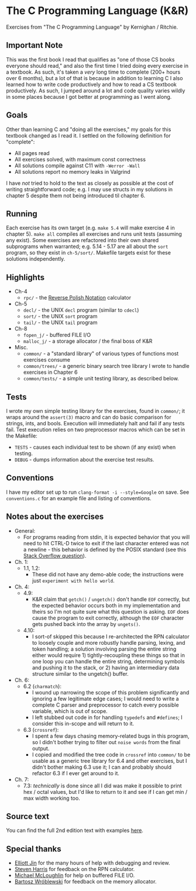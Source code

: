 # The C Programming Language (K&R)
Exercises from "The C Programming Language" by Kernighan / Ritchie.

## Important Note
This was the first book I read that qualifies as "one of those CS books everyone should read," and also the first time I tried doing every exercise in a textbook. As such, it's taken a _very_ long time to complete (200+ hours over 6 months), but a lot of that is because in addition to learning C I also learned how to write code productively and how to read a CS textbook productively. As such, I jumped around a lot and code quality varies wildly
in some places because I got better at programming as I went along.

## Goals
Other than learning C and "doing all the exercises," my goals for this textbook changed as I read it. I settled on the following definition for "complete":
- All pages read
- All exercises solved, with maximum const correctness
- All solutions compile against C11 with `-Werror -Wall`
- All solutions report no memory leaks in Valgrind

I have _not_ tried to hold to the text as closely as possible at the cost of writing straightforward code; e.g. I may use structs in my solutions in chapter 5 despite them not being introduced til chapter 6.

## Running
Each exercise has its own target (e.g. `make 5.4` will make exercise 4 in chapter 5). `make all` compiles all exercises and runs unit tests (assuming any exist). Some exercises are refactored into their own shared subprograms when warranted; e.g. 5.14 - 5.17 are all about the `sort` program, so they exist in `ch-5/sort/`. Makefile targets exist for these solutions independently.

## Highlights
* Ch-4
  * `rpc/` - the [Reverse Polish Notation](https://en.wikipedia.org/wiki/Reverse_Polish_notation) calculator
* Ch-5
  * `decl/` - the UNIX `decl` program (similar to `cdecl`)
  * `sort/` - the UNIX `sort` program
  * `tail/` - the UNIX `tail` program
* Ch-8
  * `fopen_j/` - buffered FILE I/O
  * `malloc_j/` - a storage allocator / the final boss of K&R
* Misc.
  * `common/` - a "standard library" of various types of functions most exercises consume
  * `common/trees/` - a generic binary search tree library I wrote to handle exercises in Chapter 6
  * `common/tests/` - a simple unit testing library, as described below.

## Tests
I wrote my own simple testing library for the exercises, found in `common/`; it wraps around the `assert(3)` macro and can do basic comparison for strings, ints, and bools. Execution will immediately halt and fail
if any tests fail. Test execution relies on two preprocessor macros which can be set in the Makefile:
* `TESTS` - causes each individual test to be shown (if any exist) when testing.
* `DEBUG` - dumps information about the exercise test results.

## Conventions
I have my editor set up to run `clang-format -i --style=Google` on save. See `conventions.c` for an example file and listing of conventions.

## Notes about the exercises
* General:
  * For programs reading from stdin, it is expected behavior that you will need to hit CTRL-D twice to exit if the last character entered was not a newline - this behavior is defined by the POSIX standard (see this [Stack Overflow question](https://stackoverflow.com/questions/21260674/why-do-i-need-to-type-ctrl-d-twice-to-mark-end-of-file?utm_medium=organic&utm_source=google_rich_qa&utm_campaign=google_rich_qa)).
* Ch. 1:
  * 1.1, 1.2:
    * These did not have any demo-able code; the instructions were just `experiment with hello world`.
* Ch. 4:
  * 4.9:
    * K&R claim that `getch()` / `ungetch()` don't handle `EOF` correctly, but the expected behavior occurs both in my implementation and theirs so I'm not quite sure what this question is asking. `EOF` does cause the program to exit correctly, although the `EOF` character gets pushed back into the array by `ungets()`.
  * 4.10:
    * I sort-of skipped this because I re-architected the RPN calculator to loosely couple and more robustly handle parsing, lexing, and token handling; a solution involving parsing the entire string either would require 1) tightly-recoupling these things so that in one loop you can handle the entire string, determining symbols and pushing it to the stack, or 2) having an intermediary data structure similar to the ungetch() buffer.
* Ch. 6:
  * 6.2 (`charmatch`):
    * I wound up narrowing the scope of this problem significantly and ignoring a few legitimate edge cases; I would need to write a complete C parser and preprocessor to catch every possible variable, which is out of scope.
    * I left stubbed out code in for handling `typedefs` and `#defines`; I consider this in-scope and will return to it.
  * 6.3 (`crossref`):
    * I spent a few days chasing memory-related bugs in this program, so I didn't bother trying to filter out `noise words` from the final output.
    * I copied and modified the tree code in `crossref` into `common/` to be usable as a generic tree library for 6.4 and other exercises, but I didn't bother making 6.3 use it; I can and probably should refactor 6.3 if I ever get around to it.
* Ch. 7:
  * 7.3: _technically_ is done since all I did was make it possible to print hex / octal values, but I'd like to return to it and see if I can get min / max width working too.

## Source text
You can find the full 2nd edition text with examples [here](http://cs.indstate.edu/~cbasavaraj/cs559/the_c_programming_language_2.pdf).

## Special thanks
* [Elliott Jin](https://github.com/robot-dreams) for the many hours of help with debugging and review.
* [Steven Harris](https://github.com/seh) for feedback on the RPN calculator.
* [Michael McLoughlin](https://github.com/mmcloughlin) for help on buffered FILE I/O.
* [Bartosz Wróblewski](https://github.com/bawr) for feedback on the memory allocator.
